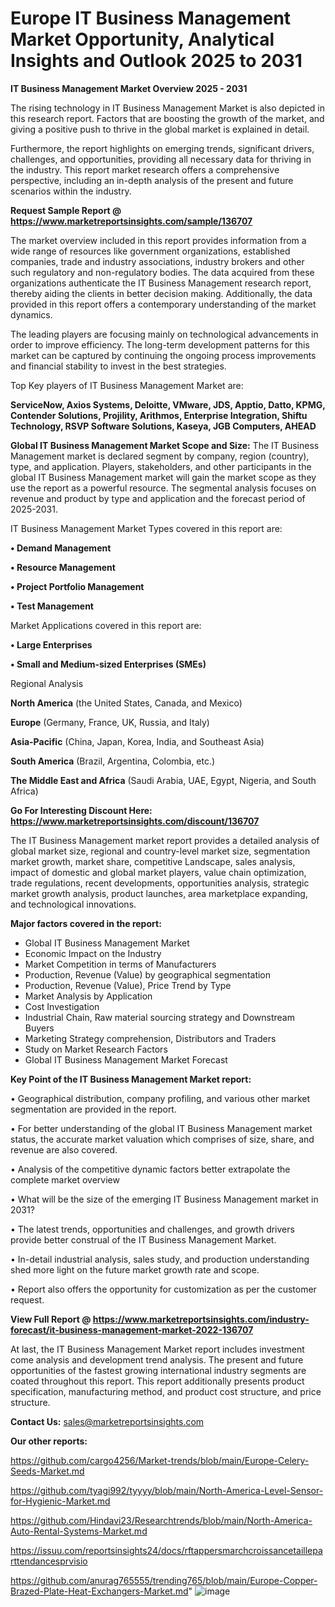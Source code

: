 # Europe IT Business Management Market Opportunity, Analytical Insights and Outlook 2025 to 2031

<Strong> IT Business Management Market Overview 2025 - 2031</strong>

The rising technology in IT Business Management Market is also depicted in this research report. Factors that are boosting the growth of the market, and giving a positive push to thrive in the global market is explained in detail.

Furthermore, the report highlights on emerging trends, significant drivers, challenges, and opportunities, providing all necessary data for thriving in the industry. This report market research offers a comprehensive perspective, including an in-depth analysis of the present and future scenarios within the industry.

<strong>Request Sample Report @ <a href=https://www.marketreportsinsights.com/sample/136707>https://www.marketreportsinsights.com/sample/136707</a></strong>

The market overview included in this report provides information from a wide range of resources like government organizations, established companies, trade and industry associations, industry brokers and other such regulatory and non-regulatory bodies. The data acquired from these organizations authenticate the IT Business Management research report, thereby aiding the clients in better decision making. Additionally, the data provided in this report offers a contemporary understanding of the market dynamics.

The leading players are focusing mainly on technological advancements in order to improve efficiency. The long-term development patterns for this market can be captured by continuing the ongoing process improvements and financial stability to invest in the best strategies.

Top Key players of IT Business Management Market are:

<strong>ServiceNow, Axios Systems, Deloitte, VMware, JDS, Apptio, Datto, KPMG, Contender Solutions, Projility, Arithmos, Enterprise Integration, Shiftu Technology, RSVP Software Solutions, Kaseya, JGB Computers, AHEAD</strong>

<strong><b>Global IT Business Management Market Scope and Size:</b></strong>
The IT Business Management market is declared segment by company, region (country), type, and application. Players, stakeholders, and other participants in the global IT Business Management market will gain the market scope as they use the report as a powerful resource. The segmental analysis focuses on revenue and product by type and application and the forecast period of 2025-2031.

IT Business Management Market Types covered in this report are:

<strong>• Demand Management

• Resource Management

• Project Portfolio Management

• Test Management</strong>

Market Applications covered in this report are:

<strong>• Large Enterprises

• Small and Medium-sized Enterprises (SMEs)</strong> 

Regional Analysis

<strong>North America</strong> (the United States, Canada, and Mexico)

<strong>Europe</strong> (Germany, France, UK, Russia, and Italy)

<strong>Asia-Pacific</strong> (China, Japan, Korea, India, and Southeast Asia)

<strong>South America</strong> (Brazil, Argentina, Colombia, etc.)

<strong>The Middle East and Africa</strong> (Saudi Arabia, UAE, Egypt, Nigeria, and South Africa)

<strong>Go For Interesting Discount Here: <a href=https://www.marketreportsinsights.com/discount/136707>https://www.marketreportsinsights.com/discount/136707</a></strong>

The IT Business Management market report provides a detailed analysis of global market size, regional and country-level market size, segmentation market growth, market share, competitive Landscape, sales analysis, impact of domestic and global market players, value chain optimization, trade regulations, recent developments, opportunities analysis, strategic market growth analysis, product launches, area marketplace expanding, and technological innovations.

<strong><b>Major factors covered in the report:</b></strong>
<ul>
  <li>Global IT Business Management Market </li>
  <li>Economic Impact on the Industry</li>
  <li>Market Competition in terms of Manufacturers</li>
  <li>Production, Revenue (Value) by geographical segmentation</li>
  <li>Production, Revenue (Value), Price Trend by Type</li>
  <li>Market Analysis by Application</li>
  <li>Cost Investigation</li>
  <li>Industrial Chain, Raw material sourcing strategy and Downstream Buyers</li>
  <li>Marketing Strategy comprehension, Distributors and Traders</li>
  <li>Study on Market Research Factors</li>
  <li>Global IT Business Management Market Forecast</li>
</ul>

<strong><b>Key Point of the IT Business Management Market report:</b></strong>

• Geographical distribution, company profiling, and various other market segmentation are provided in the report.

• For better understanding of the global IT Business Management market status, the accurate market valuation which comprises of size, share, and revenue are also covered.

• Analysis of the competitive dynamic factors better extrapolate the complete market overview

• What will be the size of the emerging IT Business Management market in 2031?

• The latest trends, opportunities and challenges, and growth drivers provide better construal of the IT Business Management Market.

• In-detail industrial analysis, sales study, and production understanding shed more light on the future market growth rate and scope.

• Report also offers the opportunity for customization as per the customer request.

<strong><b>View Full Report @ <a href=https://www.marketreportsinsights.com/industry-forecast/it-business-management-market-2022-136707>https://www.marketreportsinsights.com/industry-forecast/it-business-management-market-2022-136707</a></b></strong>


At last, the IT Business Management Market report includes investment come analysis and development trend analysis. The present and future opportunities of the fastest growing international industry segments are coated throughout this report. This report additionally presents product specification, manufacturing method, and product cost structure, and price structure.

<strong>Contact Us:</strong>
sales@marketreportsinsights.com

<strong>Our other reports:</strong>

<a href=https://github.com/cargo4256/Market-trends/blob/main/Europe-Celery-Seeds-Market.md>https://github.com/cargo4256/Market-trends/blob/main/Europe-Celery-Seeds-Market.md</a>

<a href=https://github.com/tyagi992/tyyyy/blob/main/North-America-Level-Sensor-for-Hygienic-Market.md>https://github.com/tyagi992/tyyyy/blob/main/North-America-Level-Sensor-for-Hygienic-Market.md</a>

<a href=https://github.com/Hindavi23/Researchtrends/blob/main/North-America-Auto-Rental-Systems-Market.md>https://github.com/Hindavi23/Researchtrends/blob/main/North-America-Auto-Rental-Systems-Market.md</a>

<a href=https://issuu.com/reportsinsights24/docs/rftappersmarchcroissancetailleparttendancesprvisio>https://issuu.com/reportsinsights24/docs/rftappersmarchcroissancetailleparttendancesprvisio</a>

<a href=https://github.com/anurag765555/trending765/blob/main/Europe-Copper-Brazed-Plate-Heat-Exchangers-Market.md>https://github.com/anurag765555/trending765/blob/main/Europe-Copper-Brazed-Plate-Heat-Exchangers-Market.md</a>"
![image](https://github.com/user-attachments/assets/5ca6822f-2be0-45ad-bf56-be99f564f316)
